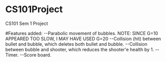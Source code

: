 # CS101Project
CS101 Sem 1 Project

#Features added:
--Parabolic movement of bubbles.
  NOTE: SINCE G=10 APPEARED TOO SLOW, I MAY HAVE USED G=20
--Collision (hit) between bullet and bubble, which deletes both bullet and bubble.
--Collision between bubble and shooter, which reduces the shooter'e health by 1.
--Timer.
--Score board.
